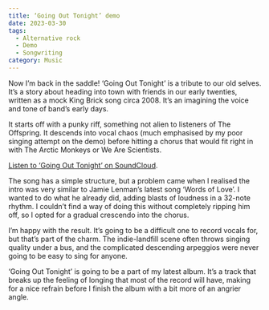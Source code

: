 ```yaml
---
title: ‘Going Out Tonight’ demo
date: 2023-03-30
tags:
  - Alternative rock
  - Demo
  - Songwriting
category: Music
---
```

Now I’m back in the saddle! ‘Going Out Tonight’ is a tribute to our old selves. It’s a story about heading into town with friends in our early twenties, written as a mock King Brick song circa 2008. It’s an imagining the voice and tone of band’s early days.

It starts off with a punky riff, something not alien to listeners of The Offspring. It descends into vocal chaos (much emphasised by my poor singing attempt on the demo) before hitting a chorus that would fit right in with The Arctic Monkeys or We Are Scientists.

[Listen to ‘Going Out Tonight’ on SoundCloud](https://soundcloud.com/jackgutts/gngttnght-230310).

The song has a simple structure, but a problem came when I realised the intro was very similar to Jamie Lenman’s latest song ‘Words of Love’. I wanted to do what he already did, adding blasts of loudness in a 32-note rhythm. I couldn’t find a way of doing this without completely ripping him off, so I opted for a gradual crescendo into the chorus.

I’m happy with the result. It’s going to be a difficult one to record vocals for, but that’s part of the charm. The indie-landfill scene often throws singing quality under a bus, and the complicated descending arpeggios were never going to be easy to sing for anyone.

‘Going Out Tonight’ is going to be a part of my latest album. It’s a track that breaks up the feeling of longing that most of the record will have, making for a nice refrain before I finish the album with a bit more of an angrier angle.
